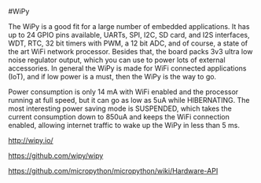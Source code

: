 #WiPy 

The WiPy is a good fit for a large number of embedded applications. It has up to 24 GPIO pins available, UARTs, SPI, I2C, SD card, and I2S interfaces, WDT, RTC, 32 bit timers with PWM, a 12 bit ADC, and of course, a state of the art WiFi network processor. Besides that, the board packs 3v3 ultra low noise regulator output, which you can use to power lots of external accessories. In general the WiPy is made for WiFi connected applications (IoT), and if low power is a must, then the WiPy is the way to go.

Power consumption is only 14 mA with WiFi enabled and the processor running at full speed, but it can go as low as 5uA while HIBERNATING. The most interesting power saving mode is SUSPENDED, which takes the current consumption down to 850uA and keeps the WiFi connection enabled, allowing internet traffic to wake up the WiPy in less than 5 ms.

<http://wipy.io/>

<https://github.com/wipy/wipy>

<https://github.com/micropython/micropython/wiki/Hardware-API>

